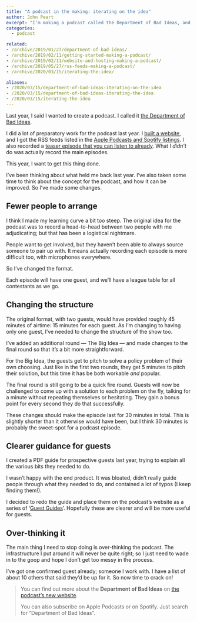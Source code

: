 ```yaml
---
title: "A podcast in the making: iterating on the idea"
author: John Peart
excerpt: "I’m making a podcast called the Department of Bad Ideas, and blogging about how I’m making it. In this post, I’ll talk about some changes I’m making to the plan for my new podcast."
categories:
  - podcast

related:
- /archive/2019/01/27/department-of-bad-ideas/
- /archive/2019/02/11/getting-started-making-a-podcast/
- /archive/2019/02/11/website-and-hosting-making-a-podcast/
- /archive/2019/05/27/rss-feeds-making-a-podcast/
- /archive/2020/03/15/iterating-the-idea/

aliases:
- /2020/03/15/department-of-bad-ideas-iterating-on-the-idea
- /2020/03/15/department-of-bad-ideas-iterating-the-idea
- /2020/03/15/iterating-the-idea
---
```


Last year, I said I wanted to create a podcast. I called it [the Department of Bad Ideas](//badideas.podcast.johnpe.art).

I did a lot of preparatory work for the podcast last year. I [built a website](/2019/02/11/department-of-bad-ideas-hosting-and-website), and I got the RSS feeds listed in the [Apple Podcasts and Spotify listings](/2019/05/27/department-of-bad-ideas-rss-feeds-and-hosting). I also recorded a [teaser episode that you can listen to already](//badideas.podcast.johnpe.art). What I *didn’t* do was actually record the main episodes.

This year, I want to get this thing done.

I’ve been thinking about what held me back last year. I’ve also taken some time to think about the concept for the podcast, and how it can be improved. So I’ve made some changes.

## Fewer people to arrange

I think I made my learning curve a bit too steep. The original idea for the podcast was to record a head-to-head between two people with me adjudicating; but that has been a logistical nightmare.

People want to get involved, but they haven’t been able to always source someone to pair up with. It means actually recording each episode is more difficult too, with microphones everywhere.

So I’ve changed the format.

Each episode will have one guest, and we’ll have a league table for all contestants as we go.

## Changing the structure

The original format, with two guests, would have provided roughly 45 minutes of airtime: 15 minutes for each guest. As I’m changing to having only one guest, I’ve needed to change the structure of the show too.

I’ve added an additional round — The Big Idea — and made changes to the final round so that it’s a bit more straightforward.

For the Big Idea, the guests get to pitch to solve a policy problem of their own choosing. Just like in the first two rounds, they get 5 minutes to pitch their solution, but this time it has be both workable *and* popular.

The final round is still going to be a quick fire round. Guests will now be challenged to come up with a solution to each problem on the fly, talking for a minute without repeating themselves or hesitating. They gain a bonus point for every second they do that successfully.

These changes should make the episode last for 30 minutes in total. This is slightly shorter than it otherwise would have been, but I think 30 minutes is probably the sweet-spot for a podcast episode.

## Clearer guidance for guests

I created a PDF guide for prospective guests last year, trying to explain all the various bits they needed to do.

I wasn’t happy with the end product. It was bloated, didn’t really guide people through what they needed to do, and contained a lot of typos (I keep finding them!).

I decided to redo the guide and place them on the podcast’s website as a series of ‘[Guest Guides](//badideas.podcast.johnpe.art/guest-guides)’. Hopefully these are clearer and will be more useful for guests.

## Over-thinking it

The main thing I need to stop doing is over-thinking the podcast. The infrastructure I put around it will never be quite right; so I just need to wade in to the goop and hope I don’t get too messy in the process.

I’ve got one confirmed guest already; someone I work with. I have a list of about 10 others that said they’d be up for it. So now time to crack on!

> You can find out more about the **Department of Bad Ideas** on [the podcast’s new website](//badideas.podcast.johnpe.art).
>
> You can also subscribe on Apple Podcasts or on Spotify. Just search for “Department of Bad Ideas”.
